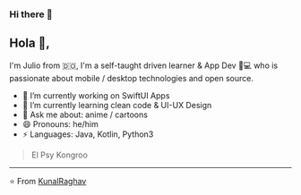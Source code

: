 ### Hi there 👋


## Hola 👋, 
I'm Julio from 🇩🇴, I'm a self-taught driven learner & App Dev 📱💻 who is passionate about mobile / desktop technologies and open source.


- 🔭 I’m currently working on SwiftUI Apps
- 🌱 I’m currently learning clean code & UI-UX Design 
- 💬 Ask me about: anime / cartoons
- 😄 Pronouns: he/him
-  ⚡ Languages: Java, Kotlin, Python3


> El Psy Kongroo


---
⭐️ From [KunalRaghav](https://github.com/KunalRaghav)
<!--
**jltzbrg/jltzbrg** is a ✨ _special_ ✨ repository because its `README.md` (this file) appears on your GitHub profile.

Here are some ideas to get you started:

- 🔭 I’m currently working on ...
- 🌱 I’m currently learning ...
- 👯 I’m looking to collaborate on ...
- 🤔 I’m looking for help with ...
- 💬 Ask me about ...
- 📫 How to reach me: ...
- 😄 Pronouns: ...
- ⚡ Fun fact: ...
-->
